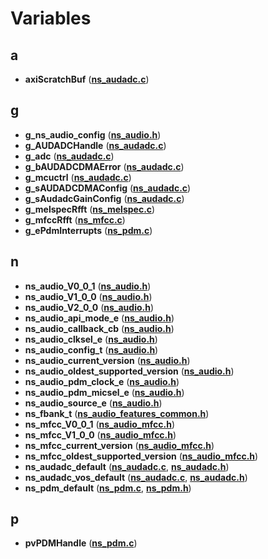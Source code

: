 
# Variables



## a

* **axiScratchBuf** ([**ns\_audadc.c**](ns__audadc_8c.md))


## g

* **g\_ns\_audio\_config** ([**ns\_audio.h**](ns__audio_8h.md))
* **g\_AUDADCHandle** ([**ns\_audadc.c**](ns__audadc_8c.md))
* **g\_adc** ([**ns\_audadc.c**](ns__audadc_8c.md))
* **g\_bAUDADCDMAError** ([**ns\_audadc.c**](ns__audadc_8c.md))
* **g\_mcuctrl** ([**ns\_audadc.c**](ns__audadc_8c.md))
* **g\_sAUDADCDMAConfig** ([**ns\_audadc.c**](ns__audadc_8c.md))
* **g\_sAudadcGainConfig** ([**ns\_audadc.c**](ns__audadc_8c.md))
* **g\_melspecRfft** ([**ns\_melspec.c**](ns__melspec_8c.md))
* **g\_mfccRfft** ([**ns\_mfcc.c**](ns__mfcc_8c.md))
* **g\_ePdmInterrupts** ([**ns\_pdm.c**](ns__pdm_8c.md))


## n

* **ns\_audio\_V0\_0\_1** ([**ns\_audio.h**](ns__audio_8h.md))
* **ns\_audio\_V1\_0\_0** ([**ns\_audio.h**](ns__audio_8h.md))
* **ns\_audio\_V2\_0\_0** ([**ns\_audio.h**](ns__audio_8h.md))
* **ns\_audio\_api\_mode\_e** ([**ns\_audio.h**](ns__audio_8h.md))
* **ns\_audio\_callback\_cb** ([**ns\_audio.h**](ns__audio_8h.md))
* **ns\_audio\_clksel\_e** ([**ns\_audio.h**](ns__audio_8h.md))
* **ns\_audio\_config\_t** ([**ns\_audio.h**](ns__audio_8h.md))
* **ns\_audio\_current\_version** ([**ns\_audio.h**](ns__audio_8h.md))
* **ns\_audio\_oldest\_supported\_version** ([**ns\_audio.h**](ns__audio_8h.md))
* **ns\_audio\_pdm\_clock\_e** ([**ns\_audio.h**](ns__audio_8h.md))
* **ns\_audio\_pdm\_micsel\_e** ([**ns\_audio.h**](ns__audio_8h.md))
* **ns\_audio\_source\_e** ([**ns\_audio.h**](ns__audio_8h.md))
* **ns\_fbank\_t** ([**ns\_audio\_features\_common.h**](ns__audio__features__common_8h.md))
* **ns\_mfcc\_V0\_0\_1** ([**ns\_audio\_mfcc.h**](ns__audio__mfcc_8h.md))
* **ns\_mfcc\_V1\_0\_0** ([**ns\_audio\_mfcc.h**](ns__audio__mfcc_8h.md))
* **ns\_mfcc\_current\_version** ([**ns\_audio\_mfcc.h**](ns__audio__mfcc_8h.md))
* **ns\_mfcc\_oldest\_supported\_version** ([**ns\_audio\_mfcc.h**](ns__audio__mfcc_8h.md))
* **ns\_audadc\_default** ([**ns\_audadc.c**](ns__audadc_8c.md), [**ns\_audadc.h**](ns__audadc_8h.md))
* **ns\_audadc\_vos\_default** ([**ns\_audadc.c**](ns__audadc_8c.md), [**ns\_audadc.h**](ns__audadc_8h.md))
* **ns\_pdm\_default** ([**ns\_pdm.c**](ns__pdm_8c.md), [**ns\_pdm.h**](ns__pdm_8h.md))


## p

* **pvPDMHandle** ([**ns\_pdm.c**](ns__pdm_8c.md))




